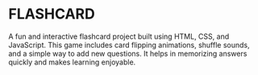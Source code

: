 # FLASHCARD
A fun and interactive flashcard project built using HTML, CSS, and JavaScript. This game includes card flipping animations, shuffle sounds, and a simple way to add new questions. It helps in memorizing answers quickly and makes learning enjoyable.
